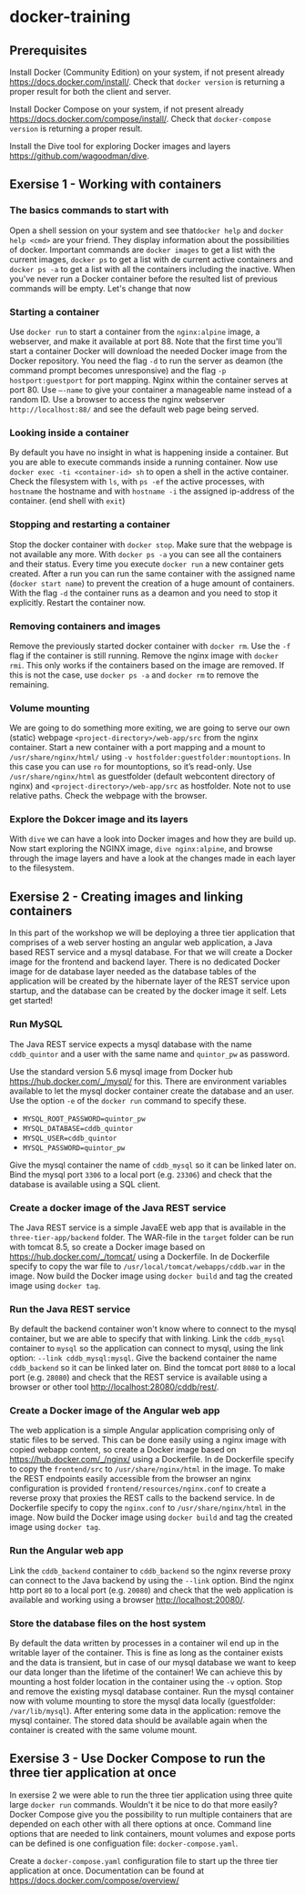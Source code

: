 # docker-training

## Prerequisites

Install Docker (Community Edition) on your system, if not present already <https://docs.docker.com/install/>. Check that `docker version` is returning a proper result for both the client and server.

Install Docker Compose on your system, if not present already <https://docs.docker.com/compose/install/>. Check that `docker-compose version` is returning a proper result.

Install the Dive tool for exploring Docker images and layers <https://github.com/wagoodman/dive>.

## Exersise 1 - Working with containers

### The basics commands to start with
Open a shell session on your system and see that`docker help` and `docker help <cmd>` are your friend. 
They display information about the possibilities of docker. 
Important commands are `docker images` to get a list with the current images, `docker ps` to get a list with de current active containers and `docker ps -a` to get a list with all the containers including the inactive. 
When you've never run a Docker container before the resulted list of previous commands will be empty. 
Let's change that now

### Starting a container
Use `docker run` to start a container from the `nginx:alpine` image, a webserver, and make it available at port 88.
Note that the first time you'll start a container Docker will download the needed Docker image from the Docker repository.
You need the flag `-d` to run the server as deamon (the command prompt becomes unresponsive) and the flag `-p hostport:guestport` for port mapping. 
Nginx within the container serves at port 80.
Use `—-name` to give your container a manageable name instead of a random ID. 
Use a browser to access the nginx webserver `http://localhost:88/` and see the default web page being served.

### Looking inside a container
By default you have no insight in what is happening inside a container. 
But you are able to execute commands inside a running container. 
Now use `docker exec -ti <container-id> sh` to open a shell in the active container. 
Check the filesystem with `ls`, with `ps -ef` the active processes, with `hostname` the hostname and with `hostname -i` the assigned ip-address of the container. (end shell with `exit`)

### Stopping and restarting a container
Stop the docker container with `docker stop`. Make sure that the webpage is not available any more.
With `docker ps -a` you can see all the containers and their status.
Every time you execute `docker run` a new container gets created. 
After a run you can run the same container with the assigned name (`docker start name`) to prevent the creation of a huge amount of containers. 
With the flag `-d` the container runs as a deamon and you need to stop it explicitly. 
Restart the container now.

### Removing containers and images
Remove the previously started docker container with `docker rm`. 
Use the `-f` flag if the container is still running.
Remove the nginx image with `docker rmi`. 
This only works if the containers based on the image are removed. 
If this is not the case, use `docker ps -a` and `docker rm` to remove the remaining.

### Volume mounting
We are going to do something more exiting, we are going to serve our own (static) webpage `<project-directory>/web-app/src` from the nginx container. 
Start a new container with a port mapping and a mount to `/usr/share/nginx/html/` using `-v hostfolder:guestfolder:mountoptions`. 
In this case you can use `ro` for mountoptions, so it’s read-only. 
Use `/usr/share/nginx/html` as guestfolder (default webcontent directory of nginx) and `<project-directory>/web-app/src` as hostfolder. 
Note not to use relative paths.
Check the webpage with the browser.

### Explore the Dokcer image and its layers
With `dive` we can have a look into Docker images and how they are build up.
Now start exploring the NGINX image, `dive nginx:alpine`, and browse through the image layers and have a look at the changes made in each layer to the filesystem.


## Exersise 2 - Creating images and linking containers
In this part of the workshop we will be deploying a three tier application that comprises of a web server hosting an angular web application, a Java based REST service and a mysql database. 
For that we will create a Docker image for the frontend and backend layer. 
There is no dedicated Docker image for de database layer needed as the database tables of the application will be created by the hibernate layer of the REST service upon startup, and the database can be created by the docker image it self.
Lets get started!

### Run MySQL
The Java REST service expects a mysql database with the name `cddb_quintor` and a user with the same name and `quintor_pw` as password.

Use the standard version 5.6 mysql image from Docker hub <https://hub.docker.com/_/mysql/> for this. 
There are environment variables available to let the mysql docker container create the database and an user. 
Use the option `-e` of the `docker run` command to specify these. 
- `MYSQL_ROOT_PASSWORD=quintor_pw`
- `MYSQL_DATABASE=cddb_quintor`
- `MYSQL_USER=cddb_quintor`
- `MYSQL_PASSWORD=quintor_pw`

Give the mysql container the name of `cddb_mysql` so it can be linked later on. 
Bind the mysql port `3306` to a local port (e.g. `23306`) and check that the database is available using a SQL client.

### Create a docker image of the Java REST service
The Java REST service is a simple JavaEE web app that is available in the `three-tier-app/backend` folder. 
The WAR-file in the `target` folder can be run with tomcat 8.5, so create a Docker image based on <https://hub.docker.com/_/tomcat/> using a Dockerfile. 
In de Dockerfile specify to copy the war file to `/usr/local/tomcat/webapps/cddb.war` in the image.
Now build the Docker image using `docker build` and tag the created image using `docker tag`.

### Run the Java REST service
By default the backend container won't know where to connect to the mysql container, but we are able to specify that with linking. 
Link the `cddb_mysql` container to `mysql` so the application can connect to mysql, using the link option: `--link cddb_mysql:mysql`. 
Give the backend container the name `cddb_backend` so it can be linked later on. 
Bind the tomcat port `8080` to a local port (e.g. `28080`) and check that the REST service is available using a browser or other tool <http://localhost:28080/cddb/rest/>.

### Create a Docker image of the Angular web app
The web application is a simple Angular application comprising only of static files to be served. 
This can be done easily using a nginx image with copied webapp content, so create a Docker image based on <https://hub.docker.com/_/nginx/> using a Dockerfile.
In de Dockerfile specify to copy the `frontend/src` to `/usr/share/nginx/html` in the image.
To make the REST endpoints easily accessible from the browser an nginx configuration is provided `frontend/resources/nginx.conf` to create a reverse proxy that proxies the REST calls to the backend service.
In de Dockerfile specify to copy the `nginx.conf` to `/usr/share/nginx/html` in the image.
Now build the Docker image using `docker build` and tag the created image using `docker tag`.

### Run the Angular web app
Link the `cddb_backend` container to `cddb_backend` so the nginx reverse proxy can connect to the Java backend by using the `--link` option. 
Bind the nginx http port `80` to a local port (e.g. `20080`) and check that the web application is available and working using a browser <http://localhost:20080/>.

### Store the database files on the host system
By default the data written by processes in a container wil end up in the writable layer of the container.
This is fine as long as the container exists and the data is transient, but in case of our mysql database we want to keep our data longer than the lifetime of the container!
We can achieve this by mounting a host folder location in the container using the `-v` option.
Stop and remove the existing mysql database container.
Run the mysql container now with volume mounting to store the mysql data locally (guestfolder: `/var/lib/mysql`). 
After entering some data in the application: remove the mysql container. 
The stored data should be available again when the container is created with the same volume mount.

## Exersise 3 - Use Docker Compose to run the three tier application at once
In exersise 2 we were able to run the three tier application using three quite large `docker run` commands.
Wouldn't it be nice to do that more easily?
Docker Compose give you the possibility to run multiple containers that are depended on each other with all there options at once. 
Command line options that are needed to link containers, mount volumes and expose ports can be defined is one configuation file: `docker-compose.yaml`.

Create a `docker-compose.yaml` configuration file to start up the three tier application at once. 
Documentation can be found at <https://docs.docker.com/compose/overview/>
